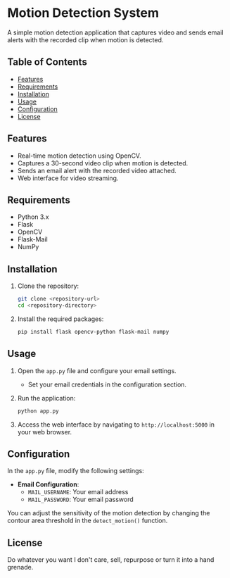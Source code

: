 # Motion Detection System

A simple motion detection application that captures video and sends email alerts with the recorded clip when motion is detected.

## Table of Contents

- [Features](#features)
- [Requirements](#requirements)
- [Installation](#installation)
- [Usage](#usage)
- [Configuration](#configuration)
- [License](#license)

## Features

- Real-time motion detection using OpenCV.
- Captures a 30-second video clip when motion is detected.
- Sends an email alert with the recorded video attached.
- Web interface for video streaming.

## Requirements

- Python 3.x
- Flask
- OpenCV
- Flask-Mail
- NumPy

## Installation

1. Clone the repository:
   ```bash
   git clone <repository-url>
   cd <repository-directory>
   ```

2. Install the required packages:
   ```bash
   pip install flask opencv-python flask-mail numpy
   ```

## Usage

1. Open the `app.py` file and configure your email settings.
   - Set your email credentials in the configuration section.

2. Run the application:
   ```bash
   python app.py
   ```

3. Access the web interface by navigating to `http://localhost:5000` in your web browser.

## Configuration

In the `app.py` file, modify the following settings:

- **Email Configuration**:
  - `MAIL_USERNAME`: Your email address
  - `MAIL_PASSWORD`: Your email password

You can adjust the sensitivity of the motion detection by changing the contour area threshold in the `detect_motion()` function.

## License

Do whatever you want I don't care, sell, repurpose or turn it into a hand grenade.
